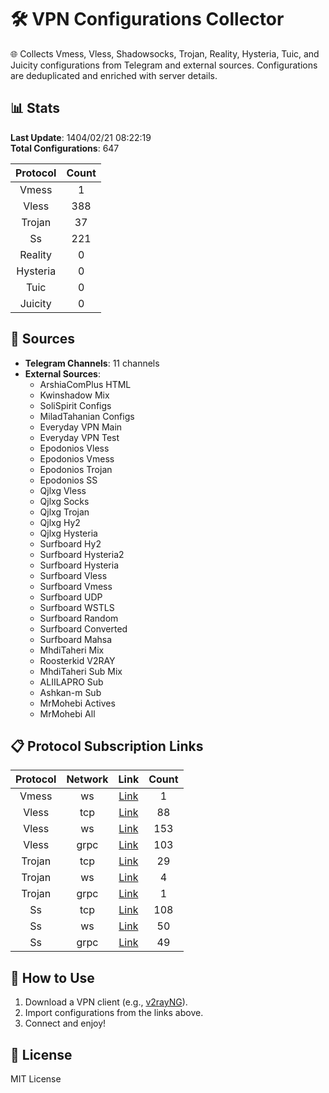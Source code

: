 # 🛠️ VPN Configurations Collector

🌐 Collects Vmess, Vless, Shadowsocks, Trojan, Reality, Hysteria, Tuic, and Juicity configurations from Telegram and external sources. Configurations are deduplicated and enriched with server details.

## 📊 Stats
**Last Update**: 1404/02/21 08:22:19  
**Total Configurations**: 647

| Protocol | Count |
|:--------:|:-----:|
| Vmess | 1 |
| Vless | 388 |
| Trojan | 37 |
| Ss | 221 |
| Reality | 0 |
| Hysteria | 0 |
| Tuic | 0 |
| Juicity | 0 |

## 🔗 Sources
- **Telegram Channels**: 11 channels
- **External Sources**:
  - ArshiaComPlus HTML
  - Kwinshadow Mix
  - SoliSpirit Configs
  - MiladTahanian Configs
  - Everyday VPN Main
  - Everyday VPN Test
  - Epodonios Vless
  - Epodonios Vmess
  - Epodonios Trojan
  - Epodonios SS
  - Qjlxg Vless
  - Qjlxg Socks
  - Qjlxg Trojan
  - Qjlxg Hy2
  - Qjlxg Hysteria
  - Surfboard Hy2
  - Surfboard Hysteria2
  - Surfboard Hysteria
  - Surfboard Vless
  - Surfboard Vmess
  - Surfboard UDP
  - Surfboard WSTLS
  - Surfboard Random
  - Surfboard Converted
  - Surfboard Mahsa
  - MhdiTaheri Mix
  - Roosterkid V2RAY
  - MhdiTaheri Sub Mix
  - ALIILAPRO Sub
  - Ashkan-m Sub
  - MrMohebi Actives
  - MrMohebi All

## 📋 Protocol Subscription Links
| Protocol | Network | Link | Count |
|:--------:|:-------:|:----:|:-----:|
| Vmess | ws | [Link](https://raw.githubusercontent.com/PlanAsli/Beta/main/configs/vmess/ws/open_configs.txt) | 1 |
| Vless | tcp | [Link](https://raw.githubusercontent.com/PlanAsli/Beta/main/configs/vless/tcp/open_configs.txt) | 88 |
| Vless | ws | [Link](https://raw.githubusercontent.com/PlanAsli/Beta/main/configs/vless/ws/open_configs.txt) | 153 |
| Vless | grpc | [Link](https://raw.githubusercontent.com/PlanAsli/Beta/main/configs/vless/grpc/open_configs.txt) | 103 |
| Trojan | tcp | [Link](https://raw.githubusercontent.com/PlanAsli/Beta/main/configs/trojan/tcp/open_configs.txt) | 29 |
| Trojan | ws | [Link](https://raw.githubusercontent.com/PlanAsli/Beta/main/configs/trojan/ws/open_configs.txt) | 4 |
| Trojan | grpc | [Link](https://raw.githubusercontent.com/PlanAsli/Beta/main/configs/trojan/grpc/open_configs.txt) | 1 |
| Ss | tcp | [Link](https://raw.githubusercontent.com/PlanAsli/Beta/main/configs/ss/tcp/open_configs.txt) | 108 |
| Ss | ws | [Link](https://raw.githubusercontent.com/PlanAsli/Beta/main/configs/ss/ws/open_configs.txt) | 50 |
| Ss | grpc | [Link](https://raw.githubusercontent.com/PlanAsli/Beta/main/configs/ss/grpc/open_configs.txt) | 49 |

## 🚀 How to Use
1. Download a VPN client (e.g., [v2rayNG](https://github.com/2dust/v2rayNG)).
2. Import configurations from the links above.
3. Connect and enjoy!

## 📜 License
MIT License
